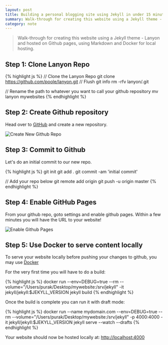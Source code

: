 ```yaml
---
layout: post
title: Building a personal blogging site using Jekyll in under 15 minutes
summary: Walk-through for creating this website using a Jekyll theme - Lanyon and hosted on Github pages, using Markdown and Docker for local hosting.
category: note
---
```


> Walk-through for creating this website using a Jekyll theme - Lanyon and hosted on Github pages, using Markdown and Docker for local hosting.

## Step 1: Clone Lanyon Repo

{% highlight js %}
// Clone the Lanyon Repo
git clone https://github.com/poole/lanyon.git
// Flush git info
rm -rfv lanyon/.git

// Rename the path to whatever you want to call your github repository
mv lanyon mywebsites
{% endhighlight %}

## Step 2: Create Github repository

Head over to [GitHub](https://github.com/new) and create a new repository.

![Create New Github Repo]({{site.baseurl}}/assets/githubRepo.png)

## Step 3: Commit to Github

Let's do an initial commit to our new repo.

{% highlight js %}
git init
git add .
git commit -am 'initial commit'

// Add your repo below
git remote add origin <your repo>
git push -u origin master
{% endhighlight %}

## Step 4: Enable GitHub Pages

From your github repo, goto settings and enable github pages. Within a few minutes you will have the URL to your website!

![Enable Github Pages]({{site.baseurl}}/assets/githubPages.png)

## Step 5: Use Docker to serve content locally

To serve your website locally before pushing your changes to github, you may use [Docker](https://www.docker.com/)

For the very first time you will have to do a build:

{% highlight js %}
docker run --env=DEBUG=true --rm --volume="/Users/purak/Desktop/mywebsite:/srv/jekyll" -it jekyll/jekyll:$JEKYLL_VERSION jekyll build
{% endhighlight %}

Once the build is complete you can run it with draft mode:

{% highlight js %}
docker run --name mydomain.com --env=DEBUG=true --rm --volume="/Users/purak/Desktop/mywebsite:/srv/jekyll" -p 4000:4000 -it jekyll/jekyll:$JEKYLL_VERSION jekyll serve --watch --drafts
{% endhighlight %}

Your website should now be hosted locally at: [http://localhost:4000](http://localhost:4000)
